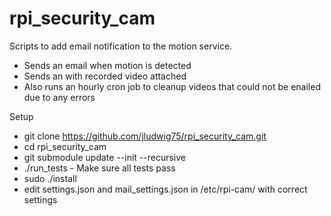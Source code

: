 # rpi_security_cam

Scripts to add email notification to the motion service.

- Sends an email when motion is detected
- Sends an with recorded video attached
- Also runs an hourly cron job to cleanup videos that could not be enailed due to any errors

Setup
- git clone https://github.com/jludwig75/rpi_security_cam.git
- cd rpi_security_cam
- git submodule update --init --recursive
- ./run_tests - Make sure all tests pass
- sudo ./install
- edit settings.json and mail_settings.json in /etc/rpi-cam/ with correct settings
